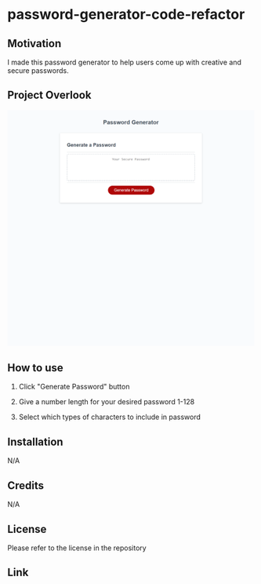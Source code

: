 # password-generator-code-refactor

## Motivation

I made this password generator to help users come up with creative and secure passwords.

##  Project Overlook

![project screenshot](./assets/screencapture-127-0-0-1-5500-index-html-2023-03-13-22_02_18.png)

## How to use

1. Click "Generate Password" button

2. Give a number length for your desired password 1-128

3. Select which types of characters to include in password

## Installation

N/A

## Credits

N/A

## License

Please refer to the license in the repository

## Link



